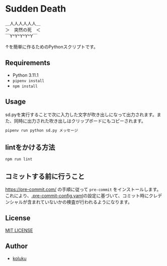# Sudden Death

＿人人人人人人＿  
＞　突然の死　＜  
￣Y^Y^Y^Y^Y￣

↑を簡単に作るためのPythonスクリプトです。

## Requirements

- Python 3.11.1
- ```pipenv install```
- ```npm install```

## Usage

sd.pyを実行することで次に入力した文字が吹き出しになって出力されます。また、同時に出力された吹き出しはクリップボードにもコピーされます。

```sh
pipenv run python sd.py メッセージ
```

## lintをかける方法

```sh
npm run lint
```

## コミットする前に行うこと

<https://pre-commit.com/> の手順に従って `pre-commit` をインストールします。  
これにより、[.pre-commit-config.yaml](.pre-commit-config.yaml)の設定に基づいて、コミット時にクレデンシャルが含まれていないかの検査が行われるようになります。

## License

[MIT LICENSE](LICENSE)

## Author

- [koluku](https://github.com/koluku)
